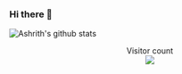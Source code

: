 ### Hi there 👋
![Ashrith's github stats](https://github-readme-stats.vercel.app/api?username=ashr81&show_icons=true&theme=graywhite)
<p align="center"> 
  Visitor count<br>
  <img src="https://profile-counter.glitch.me/ashr81/count.svg" />
</p>
<!--
**ashr81/ashr81** is a ✨ _special_ ✨ repository because its `README.md` (this file) appears on your GitHub profile.
Here are some ideas to get you started:

- 🔭 I’m currently working on ...
- 🌱 I’m currently learning ...
- 👯 I’m looking to collaborate on ...
- 🤔 I’m looking for help with ...
- 💬 Ask me about ...
- 📫 How to reach me: ...
- 😄 Pronouns: ...
- ⚡ Fun fact: ...
-->
